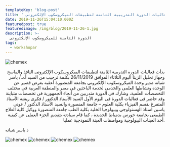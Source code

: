 ```yaml
---
templateKey: 'blog-post'
title: ' فعاليات الدورة التدريبية الثامنة لتطبيقات الميكروسكوب الإلكترونى '
date: 2019-11-26T15:04:10.000Z
featuredpost: true
featuredimage: /img/blog/2019-11-26-1.jpg
description: >-
  الدورة الثامنة للميكروسكوب الإلكترونى
tags:
  - workshopar
---
```


![chemex](/img/blog/2019-11-26-2.jpg)

<p style="text-align: right;">
بدأت فعاليات الدورة التدريبية الثامنة لتطبيقات الميكروسكوب الإلكترونى النافذ والماسح وجهاز تحليل الزيتا اليوم الثلاثاء الموافق 26/11/2019 بكلمة ترحيب من السيد أ.د./ ياسر شبانه مدير وحدة الميكروسكوب الإلكترونى بجامعة المنصورة أعقبه بعرض قصير عن الوحدة ونشاطها العلمى والخدمى لخدمة الباحثين فى مصر والمنطقة العربية فى مختلف التخصصات العلمية، وشارك فى الدورة متدربين من أنحاء الجمهورية فى تخصصات متباينة وقد حاضر فى فعاليات الدورة فى اليوم الأول السيد الأستاذ الدكتور / فكرى ريشة الأستاذ المتفرغ بقسم الفيزياء بكلية العلوم – جامعة المنصورة والسيد الأستاذ الدكتور / عونى ياسين استاذ الهستولوجى وبيولوجيا الخلية بكلية الطب جامعة المنصورة ووكيل كلية العلاج الطبيعى بجامعة حورس بدمياط الجديدة ، كما قام سيادته بتقديم الجزء العملى عن كيفية أخذ العينات البيولوجية ومواصفات العينة النموذجية عمليا.

د ياسر شبانه
</p>

![chemex](/img/blog/2019-11-26-3.jpg)
![chemex](/img/blog/2019-11-26-4.jpg)
![chemex](/img/blog/2019-11-26-5.jpg)
![chemex](/img/blog/2019-11-26-6.jpg)
